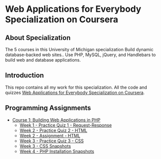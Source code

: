 # Web Applications for Everybody Specialization on Coursera



## About Specialization
The 5 courses in this University of Michigan specialization Build dynamic database-backed web sites.. Use PHP, MySQL, jQuery, and Handlebars to build web and database applications.

## Introduction
This repo contains all my work for this specialization. All the code and quizzes [Web Applications for Everybody Specialization on Coursera](https://www.coursera.org/specializations/web-applications).

## Programming Assignments

- [Course 1: Building Web Applications in PHP](Course%201)
  - [Week 1 - Practice Quiz 1 - Request-Response](Course%201/W1%20-%20Introduction%20to%20DynamicW%20eb%20Content/Practice%20Quiz.md)
  - [Week 2 - Practice Quiz 2 - HTML](Course%201/W2%20-%20HTML/Practice%20Quiz.md)
  - [Week 2 - Assignment - HTML](Course%201/W2%20-%20HTML/Assignment.html)
  - [Week 3 - Practice Quiz 3 - CSS](Course%201/W3%20-%20CSS/Practice%20Quiz.md)
  - [Week 3 - CSS Snapshots](Course%201/W3%20-%20CSS/images)
  - [Week 4 - PHP Installation Snapshots](Course%201/W4%20-%20Installing%20PHP%20and%20SQL/images)
